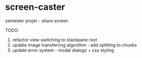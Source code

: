 screen-caster
=============

semester projet - share screen

TODO:
1) refactor view switching to stackpane root
2) update image transferring algorithm - add splitting to chunks
3) update error system - modal dialogs + css styling
